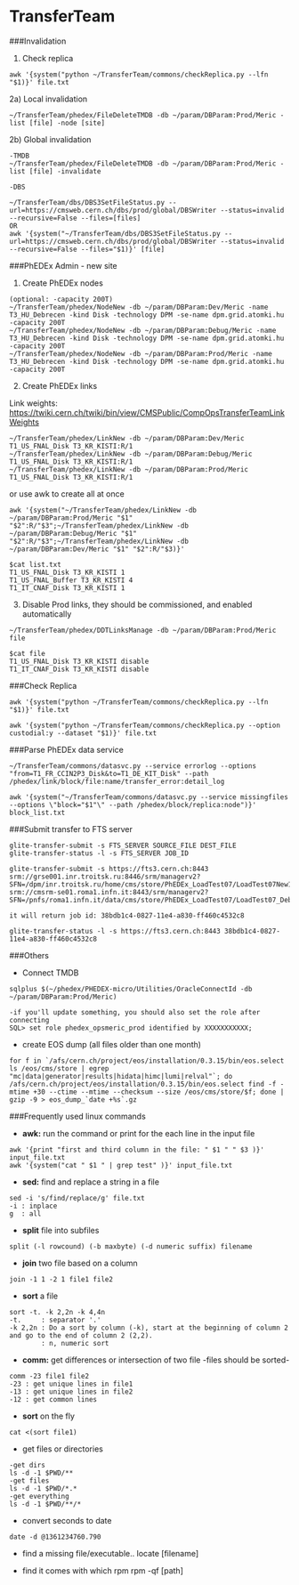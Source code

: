 TransferTeam
============


###Invalidation
1) Check replica
```
awk '{system("python ~/TransferTeam/commons/checkReplica.py --lfn "$1)}' file.txt
```

2a) Local invalidation
```
~/TransferTeam/phedex/FileDeleteTMDB -db ~/param/DBParam:Prod/Meric -list [file] -node [site]
```

2b) Global invalidation
```
-TMDB
~/TransferTeam/phedex/FileDeleteTMDB -db ~/param/DBParam:Prod/Meric -list [file] -invalidate

-DBS

~/TransferTeam/dbs/DBS3SetFileStatus.py --url=https://cmsweb.cern.ch/dbs/prod/global/DBSWriter --status=invalid --recursive=False --files=[files]
OR
awk '{system("~/TransferTeam/dbs/DBS3SetFileStatus.py --url=https://cmsweb.cern.ch/dbs/prod/global/DBSWriter --status=invalid --recursive=False --files="$1)}' [file]
```

###PhEDEx Admin - new site

1) Create PhEDEx nodes

```
(optional: -capacity 200T)
~/TransferTeam/phedex/NodeNew -db ~/param/DBParam:Dev/Meric -name T3_HU_Debrecen -kind Disk -technology DPM -se-name dpm.grid.atomki.hu -capacity 200T
~/TransferTeam/phedex/NodeNew -db ~/param/DBParam:Debug/Meric -name T3_HU_Debrecen -kind Disk -technology DPM -se-name dpm.grid.atomki.hu -capacity 200T
~/TransferTeam/phedex/NodeNew -db ~/param/DBParam:Prod/Meric -name T3_HU_Debrecen -kind Disk -technology DPM -se-name dpm.grid.atomki.hu -capacity 200T
```

2) Create PhEDEx links

Link weights: https://twiki.cern.ch/twiki/bin/view/CMSPublic/CompOpsTransferTeamLinkWeights
```
~/TransferTeam/phedex/LinkNew -db ~/param/DBParam:Dev/Meric T1_US_FNAL_Disk T3_KR_KISTI:R/1
~/TransferTeam/phedex/LinkNew -db ~/param/DBParam:Debug/Meric T1_US_FNAL_Disk T3_KR_KISTI:R/1
~/TransferTeam/phedex/LinkNew -db ~/param/DBParam:Prod/Meric T1_US_FNAL_Disk T3_KR_KISTI:R/1
```

or use awk to create all at once
```
awk '{system("~/TransferTeam/phedex/LinkNew -db ~/param/DBParam:Prod/Meric "$1" "$2":R/"$3";~/TransferTeam/phedex/LinkNew -db ~/param/DBParam:Debug/Meric "$1" "$2":R/"$3";~/TransferTeam/phedex/LinkNew -db ~/param/DBParam:Dev/Meric "$1" "$2":R/"$3)}'

$cat list.txt
T1_US_FNAL_Disk T3_KR_KISTI 1
T1_US_FNAL_Buffer T3_KR_KISTI 4
T1_IT_CNAF_Disk T3_KR_KISTI 1
```

3) Disable Prod links, they should be commissioned, and enabled automatically
```
~/TransferTeam/phedex/DDTLinksManage -db ~/param/DBParam:Prod/Meric file

$cat file
T1_US_FNAL_Disk T3_KR_KISTI disable
T1_IT_CNAF_Disk T3_KR_KISTI disable
```
###Check Replica

```
awk '{system("python ~/TransferTeam/commons/checkReplica.py --lfn "$1)}' file.txt

awk '{system("python ~/TransferTeam/commons/checkReplica.py --option custodial:y --dataset "$1)}' file.txt
```


###Parse PhEDEx data service

```
~/TransferTeam/commons/datasvc.py --service errorlog --options "from=T1_FR_CCIN2P3_Disk&to=T1_DE_KIT_Disk" --path /phedex/link/block/file:name/transfer_error:detail_log

awk '{system("~/TransferTeam/commons/datasvc.py --service missingfiles --options \"block="$1"\" --path /phedex/block/replica:node")}' block_list.txt
```

###Submit transfer to FTS server

```
glite-transfer-submit -s FTS_SERVER SOURCE_FILE DEST_FILE
glite-transfer-status -l -s FTS_SERVER JOB_ID

glite-transfer-submit -s https://fts3.cern.ch:8443 srm://grse001.inr.troitsk.ru:8446/srm/managerv2?SFN=/dpm/inr.troitsk.ru/home/cms/store/PhEDEx_LoadTest07/LoadTest07New10/LoadTest07_RU_INR_75 srm://cmsrm-se01.roma1.infn.it:8443/srm/managerv2?SFN=/pnfs/roma1.infn.it/data/cms/store/PhEDEx_LoadTest07/LoadTest07_Debug_RU_INR/IT_Rome/28/meric_test.tmp

it will return job id: 38bdb1c4-0827-11e4-a830-ff460c4532c8

glite-transfer-status -l -s https://fts3.cern.ch:8443 38bdb1c4-0827-11e4-a830-ff460c4532c8
```
###Others
* Connect TMDB 
```
sqlplus $(~/phedex/PHEDEX-micro/Utilities/OracleConnectId -db ~/param/DBParam:Prod/Meric)

-if you'll update something, you should also set the role after connecting
SQL> set role phedex_opsmeric_prod identified by XXXXXXXXXXX;
```

* create EOS dump (all files older than one month)
```
for f in `/afs/cern.ch/project/eos/installation/0.3.15/bin/eos.select ls /eos/cms/store | egrep "mc|data|generator|results|hidata|himc|lumi|relval"`; do /afs/cern.ch/project/eos/installation/0.3.15/bin/eos.select find -f -mtime +30 --ctime --mtime --checksum --size /eos/cms/store/$f; done | gzip -9 > eos_dump_`date +%s`.gz
```


###Frequently used linux commands

* **awk:** run the command or print for the each line in the input file
```
awk '{print "first and third column in the file: " $1 " " $3 )}' input_file.txt
awk '{system("cat " $1 " | grep test" )}' input_file.txt
```

* **sed:** find and replace a string in a file
```
sed -i 's/find/replace/g' file.txt
-i : inplace
g  : all
```

* **split** file into subfiles
```
split (-l rowcound) (-b maxbyte) (-d numeric suffix) filename
```

* **join** two file based on a column
```
join -1 1 -2 1 file1 file2
```

* **sort** a file
```
sort -t. -k 2,2n -k 4,4n
-t.     : separator '.'
-k 2,2n : Do a sort by column (-k), start at the beginning of column 2 and go to the end of column 2 (2,2).
        : n, numeric sort
```

* **comm:** get differences or intersection of two file -files should be sorted-
```
comm -23 file1 file2
-23 : get unique lines in file1
-13 : get unique lines in file2
-12 : get common lines
```

* **sort** on the fly
```
cat <(sort file1)
```

* get files or directories
```
-get dirs
ls -d -1 $PWD/**
-get files
ls -d -1 $PWD/*.*
-get everything
ls -d -1 $PWD/**/*
```

* convert seconds to date
```
date -d @1361234760.790
```

* find a missing file/executable..
locate [filename]

* find it comes with which rpm
rpm -qf [path]

